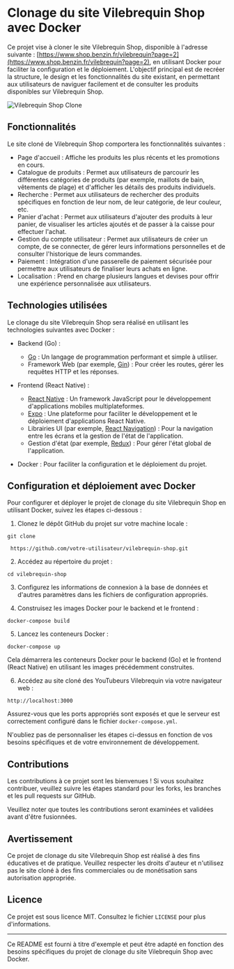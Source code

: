 # Clonage du site Vilebrequin Shop avec Docker

Ce projet vise à cloner le site Vilebrequin Shop, disponible à l'adresse suivante : [https://www.shop.benzin.fr/vilebrequin?page=2](https://www.shop.benzin.fr/vilebrequin?page=2), en utilisant Docker pour faciliter la configuration et le déploiement. L'objectif principal est de recréer la structure, le design et les fonctionnalités du site existant, en permettant aux utilisateurs de naviguer facilement et de consulter les produits disponibles sur Vilebrequin Shop.

![Vilebrequin Shop Clone](https://example.com/vilebrequin_shop_clone_screenshot.png)

## Fonctionnalités

Le site cloné de Vilebrequin Shop comportera les fonctionnalités suivantes :

- Page d'accueil : Affiche les produits les plus récents et les promotions en cours.
- Catalogue de produits : Permet aux utilisateurs de parcourir les différentes catégories de produits (par exemple, maillots de bain, vêtements de plage) et d'afficher les détails des produits individuels.
- Recherche : Permet aux utilisateurs de rechercher des produits spécifiques en fonction de leur nom, de leur catégorie, de leur couleur, etc.
- Panier d'achat : Permet aux utilisateurs d'ajouter des produits à leur panier, de visualiser les articles ajoutés et de passer à la caisse pour effectuer l'achat.
- Gestion du compte utilisateur : Permet aux utilisateurs de créer un compte, de se connecter, de gérer leurs informations personnelles et de consulter l'historique de leurs commandes.
- Paiement : Intégration d'une passerelle de paiement sécurisée pour permettre aux utilisateurs de finaliser leurs achats en ligne.
- Localisation : Prend en charge plusieurs langues et devises pour offrir une expérience personnalisée aux utilisateurs.

## Technologies utilisées

Le clonage du site Vilebrequin Shop sera réalisé en utilisant les technologies suivantes avec Docker :

- Backend (Go) :
  - [Go](https://golang.org/) : Un langage de programmation performant et simple à utiliser.
  - Framework Web (par exemple, [Gin](https://github.com/gin-gonic/gin)) : Pour créer les routes, gérer les requêtes HTTP et les réponses.

- Frontend (React Native) :
  - [React Native](https://reactnative.dev/) : Un framework JavaScript pour le développement d'applications mobiles multiplateformes.
  - [Expo](https://expo.io/) : Une plateforme pour faciliter le développement et le déploiement d'applications React Native.
  - Librairies UI (par exemple, [React Navigation](https://reactnavigation.org/)) : Pour la navigation entre les écrans et la gestion de l'état de l'application.
  - Gestion d'état (par exemple, [Redux](https://redux.js.org/)) : Pour gérer l'état global de l'application.

- Docker : Pour faciliter la configuration et le déploiement du projet.

## Configuration et déploiement avec Docker

Pour configurer et déployer le projet de clonage du site Vilebrequin Shop en utilisant Docker, suivez les étapes ci-dessous :

1. Clonez le dépôt GitHub du projet sur votre machine locale :

```shell
git clone

 https://github.com/votre-utilisateur/vilebrequin-shop.git
```

2. Accédez au répertoire du projet :

```shell
cd vilebrequin-shop
```

3. Configurez les informations de connexion à la base de données et d'autres paramètres dans les fichiers de configuration appropriés.

4. Construisez les images Docker pour le backend et le frontend :

```shell
docker-compose build
```

5. Lancez les conteneurs Docker :

```shell
docker-compose up
```

Cela démarrera les conteneurs Docker pour le backend (Go) et le frontend (React Native) en utilisant les images précédemment construites.

6. Accédez au site cloné des YouTubeurs Vilebrequin via votre navigateur web :

```
http://localhost:3000
```

Assurez-vous que les ports appropriés sont exposés et que le serveur est correctement configuré dans le fichier `docker-compose.yml`.

N'oubliez pas de personnaliser les étapes ci-dessus en fonction de vos besoins spécifiques et de votre environnement de développement.

## Contributions

Les contributions à ce projet sont les bienvenues ! Si vous souhaitez contribuer, veuillez suivre les étapes standard pour les forks, les branches et les pull requests sur GitHub.

Veuillez noter que toutes les contributions seront examinées et validées avant d'être fusionnées.

## Avertissement

Ce projet de clonage du site Vilebrequin Shop est réalisé à des fins éducatives et de pratique. Veuillez respecter les droits d'auteur et n'utilisez pas le site cloné à des fins commerciales ou de monétisation sans autorisation appropriée.

## Licence

Ce projet est sous licence MIT. Consultez le fichier `LICENSE` pour plus d'informations.

---

Ce README est fourni à titre d'exemple et peut être adapté en fonction des besoins spécifiques du projet de clonage du site Vilebrequin Shop avec Docker.
